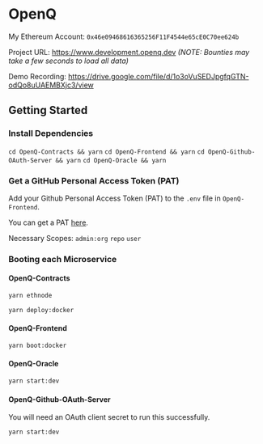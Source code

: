 # OpenQ

My Ethereum Account: `0x46e09468616365256F11F4544e65cE0C70ee624b`

Project URL: https://www.development.openq.dev <i>(NOTE: Bounties may take a few seconds to load all data)</i>

Demo Recording: https://drive.google.com/file/d/1o3oVuSEDJpgfqGTN-odQo8uUAEMBXjc3/view

## Getting Started

### Install Dependencies

`cd OpenQ-Contracts && yarn`
`cd OpenQ-Frontend && yarn`
`cd OpenQ-Github-OAuth-Server && yarn`
`cd OpenQ-Oracle && yarn`

### Get a GitHub Personal Access Token (PAT)

Add your Github Personal Access Token (PAT) to the `.env` file in `OpenQ-Frontend`.

You can get a PAT [here](https://docs.github.com/en/authentication/keeping-your-account-and-data-secure/creating-a-personal-access-token).

Necessary Scopes:
`admin:org`
`repo`
`user`

### Booting each Microservice

#### OpenQ-Contracts

```bash
yarn ethnode
```

```bash
yarn deploy:docker
```

#### OpenQ-Frontend

```bash
yarn boot:docker
```

#### OpenQ-Oracle

```bash
yarn start:dev
```

#### OpenQ-Github-OAuth-Server

You will need an OAuth client secret to run this successfully. 

```bash
yarn start:dev
```